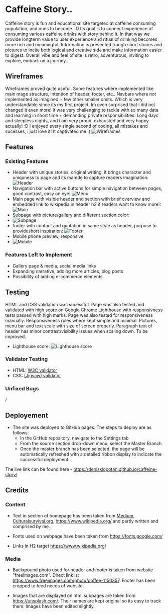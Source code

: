 # Caffeine Story..

Caffeine story is fun and educational site targeted at caffeine consuming population, and ones to become. :D
Its goal is to connect experience of consuming various caffeine drinks with story behind it.
In that way we provide longterm value to user experience and ritual of drinking becomes more rich and meaningful.
Information is presented trough short stories and pictures to incite both logical and creative side and make information easier to digest.
Overall vibe and feel of site is retro, adventurous, inviting to explore, embark on a journey..

## Wireframes

Wireframes proved quite useful. Some features where implemented like main mage structure, intention of header, footer, etc.. Navbars where not implemented as imagined + few other smaller omits. Which is very understandable since its my first project. Im even surprised that i did not changed it even more! It was very challenging to tackle with so many data and learning in short time + demanding private responsibilities. Long days and sleepless nights, and i am very proud. exhausted and very happy actually! :D I enjoyed every single second of coding, all mistakes and sucesses, i just love it! It captivated me :) ![Wireframes](assets/images/wireframes-md.jpg)

## Features

### Existing Features

* Header with unique stories, original writing, it brings character and uniquness to page and its mamde to capture readers imagination: ![Header](assets/images/header-md.jpg)
* Navigation bar with active buttons for simple navigation between pages, good contrast, easy on eye: ![Menu](assets/images/navbar-md.jpg)
* Main page with visible header and section with brief overview and embedded link to wikipedia in header h2 if readers want to know more!: ![Main](assets/images/main-md.jpg)
* Subpage with picture/gallery and different section color:
* ![Subpage](assets/images/subpage-md.jpg)
* footer with contact and quotation in same style as header, purpose to provideshort inspiration: ![Footer](assets/images/footer-md.jpg)
* Mobile phone preview, responsive:
* ![Mobile](assets/images/mobile-md.jpg)

### Features Left to Implement

* Gallery page & media, social media links
* Expanding narrative, adding more articles, blog posts
* Possibility of adding e-commerce elements

## Testing

HTML and CSS validation was sucessful.
Page was also tested and validated with high score on Google Chrome Lighthouse with responsivness tests passed with high marks.
Page was also tested for responsiveness manually. Responsiveness rules where kept simple and minimal. Pictures, menu bar and text scale with size of screen properly.
Paragraph text of header has minor contrast/visibility issues when scaling down. To be improved. 

* Lighthouse score: ![Lighthouse score](assets/images/lighthouse-score.jpg)

### Validator Testing

* HTML: [W3C validator](https://validator.w3.org/nu/?doc=https%3A%2F%2Fdenisklopotan.github.io%2Fcaffeine-story%2F)
* CSS: [(Jigsaw) validator](http://jigsaw.w3.org/css-validator/validator?uri=https%3A%2F%2Fdenisklopotan.github.io%2Fcaffeine-story%2F&profile=css3svg&usermedium=all&warning=1&vextwarning=)

### Unfixed Bugs

/

## Deployement

- The site was deployed to GitHub pages. The steps to deploy are as follows: 
  - In the GitHub repository, navigate to the Settings tab 
  - From the source section drop-down menu, select the Master Branch
  - Once the master branch has been selected, the page will be automatically refreshed with a detailed ribbon display to indicate the successful deployment. 

The live link can be found here - https://denisklopotan.github.io/caffeine-story/

## Credits

### Content

* Text in section of homepage has been taken from [Medium](https://macromoltek.medium.com/caffeine-the-good-the-bad-and-the-history-a1bad46fcd06), [Culturalsurvival.org](https://www.culturalsurvival.org/publications/cultural-survival-quarterly/eyes-forest-0), https://www.wikipedia.org/ and partly written and comprised by me.

* Fonts used on webpage have been taken from https://fonts.google.com/

* Links in H2 target https://www.wikipedia.org/

### Media

* Background photo used for header and footer is taken from website "freeimages.com". Direct link is: https://www.freeimages.com/photo/coffee-1150357. Footer has been cropped to feed needs of website.

* Images that are displayed on html subpages are taken from https://unsplash.com/. Their names are kept original so its easy to track them. Images have been edited slightly.
